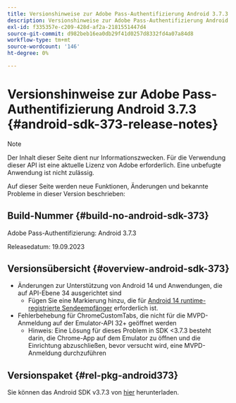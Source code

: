 ```yaml
---
title: Versionshinweise zur Adobe Pass-Authentifizierung Android 3.7.3
description: Versionshinweise zur Adobe Pass-Authentifizierung Android 3.7.3
exl-id: f335357e-c209-428d-af2a-2181551447d4
source-git-commit: d982beb16ea0db29f41d0257d8332fd4a07a84d8
workflow-type: tm+mt
source-wordcount: '146'
ht-degree: 0%

---
```


# Versionshinweise zur Adobe Pass-Authentifizierung Android 3.7.3 {#android-sdk-373-release-notes}

>[!NOTE]
>
>Der Inhalt dieser Seite dient nur Informationszwecken. Für die Verwendung dieser API ist eine aktuelle Lizenz von Adobe erforderlich. Eine unbefugte Anwendung ist nicht zulässig.

Auf dieser Seite werden neue Funktionen, Änderungen und bekannte Probleme in dieser Version beschrieben:

## Build-Nummer {#build-no-android-sdk-373}

Adobe Pass-Authentifizierung: Android 3.7.3

Releasedatum: 19.09.2023



## Versionsübersicht {#overview-android-sdk-373}

* Änderungen zur Unterstützung von Android 14 und Anwendungen, die auf API-Ebene 34 ausgerichtet sind
   * Fügen Sie eine Markierung hinzu, die für [Android 14 runtime-registrierte Sendeempfänger](https://developer.android.com/about/versions/14/behavior-changes-14#runtime-receivers-exported) erforderlich ist.
* Fehlerbehebung für ChromeCustomTabs, die nicht für die MVPD-Anmeldung auf der Emulator-API 32+ geöffnet werden
   * Hinweis: Eine Lösung für dieses Problem in SDK &lt;3.7.3 besteht darin, die Chrome-App auf dem Emulator zu öffnen und die Einrichtung abzuschließen, bevor versucht wird, eine MVPD-Anmeldung durchzuführen


## Versionspaket {#rel-pkg-android373}

Sie können das Android SDK v3.7.3 von [hier](https://tve.zendesk.com/hc/en-us/articles/204963219-Android-Native-AccessEnabler-Library) herunterladen.
